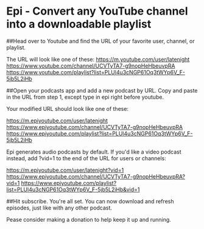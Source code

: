 # Epi - Convert any YouTube channel into a downloadable playlist

##Head over to Youtube and find the URL of your favorite user, channel, or playlist.

The URL will look like one of these:
https://m.youtube.com/user/latenight
https://www.youtube.com/channel/UCVTyTA7-g9nopHeHbeuvpRA
https://www.youtube.com/playlist?list=PLUl4u3cNGP61Oq3tWYp6V_F-5jb5L2iHb

##Open your podcasts app and add a new podcast by URL. Copy and paste in the URL from step 1, except type in epi right before youtube.

Your modified URL should look like one of these:</p>
https://m.epiyoutube.com/user/latenight
https://www.epiyoutube.com/channel/UCVTyTA7-g9nopHeHbeuvpRA
https://www.epiyoutube.com/playlist?list=PLUl4u3cNGP61Oq3tWYp6V_F-5jb5L2iHb

Epi generates audio podcasts by default. If you'd like a video podcast instead, add ?vid=1 to the end of the URL for users or channels:

https://m.epiyoutube.com/user/latenight?vid=1
https://www.epiyoutube.com/channel/UCVTyTA7-g9nopHeHbeuvpRA?vid=1
https://www.epiyoutube.com/playlist?list=PLUl4u3cNGP61Oq3tWYp6V_F-5jb5L2iHb&vid=1

##Hit subscribe. You're all set. You can now download and refresh episodes, just like with any other podcast.

Pease consider making a donation to help keep it up and running.